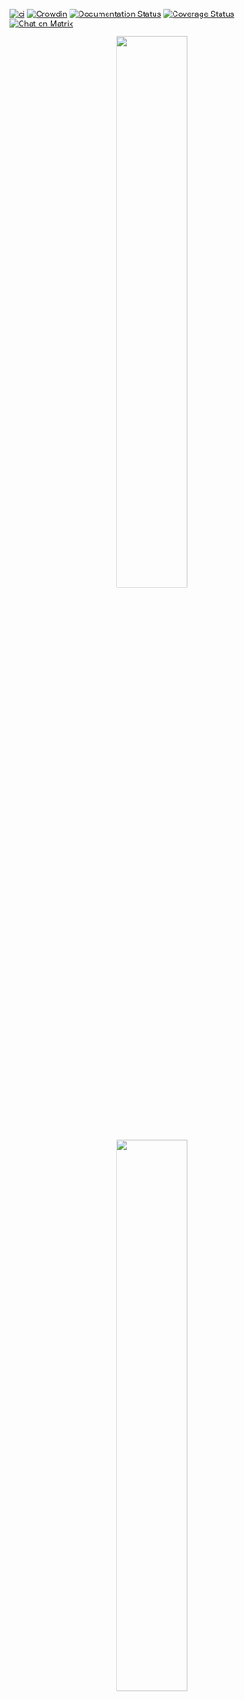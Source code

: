 [![ci](https://github.com/paperless-ngx/paperless-ngx/workflows/ci/badge.svg)](https://github.com/paperless-ngx/paperless-ngx/actions)
[![Crowdin](https://badges.crowdin.net/paperless-ngx/localized.svg)](https://crowdin.com/project/paperless-ngx)
[![Documentation Status](https://readthedocs.org/projects/paperless-ngx/badge/?version=latest)](https://paperless-ngx.readthedocs.io/en/latest/?badge=latest)
[![Coverage Status](https://coveralls.io/repos/github/paperless-ngx/paperless-ngx/badge.svg?branch=master)](https://coveralls.io/github/paperless-ngx/paperless-ngx?branch=master)
[![Chat on Matrix](https://matrix.to/img/matrix-badge.svg)](https://matrix.to/#/#paperless:adnidor.de)

<p align="center">
<img src="https://github.com/paperless-ngx/paperless-ngx/raw/main/resources/logo/web/png/Black%20logo%20-%20no%20background.png#gh-light-mode-only" width="50%" />
<img src="https://github.com/paperless-ngx/paperless-ngx/raw/main/resources/logo/web/png/White%20logo%20-%20no%20background.png#gh-dark-mode-only" width="50%" />
</p>

<!-- omit in toc -->

# Paperless-ngx

Paperless-ngx is a document management system that transforms your physical documents into a searchable online archive so you can keep, well, _less paper_.

Paperless-ngx forked from [paperless-ng](https://github.com/jonaswinkler/paperless-ng) to continue the great work and distribute responsibility of supporting and advancing the project among a team of people. [Consider joining us!](#community-support) Discussion of this transition can be found in issues
[#1599](https://github.com/jonaswinkler/paperless-ng/issues/1599) and [#1632](https://github.com/jonaswinkler/paperless-ng/issues/1632).

# Paperless-ngx on Kubernetes
I don't care...take me to [TLDR](#TLDR)

I ran paperless-ngx on Docker for a while and moved to installation to Kubernetes.  I did this for a couple of reasons
- Learn Kubernetes better
- Help out people who wanted to learn Kubernetes better
- See how a document management sytem would scale and work for me

This is repo of the manifiests that I used to put paperless into my microk8s cluster.  There are a few caveats here:
- If you run multiple nodes in your cluster your PVC configs will beed to refelct that, OpenEBS is a good option
- I put the consumption directory on and NFS share - why you ask?  Simple
    - If you have a scanner you can scan directly to a share on a NAS, File server or whatever you want
    - Usually this is a share folder somewhere, created a PVC for this seemed like a bad idea a share was best
    - You can be grandualr with permissons on the share so make sure you grant paperless the access needed
    - You can also have a "inotify" process running to pass stuff to this directory from another share if you want.

The possibilities are endless really

I also offloaded OCR and document convertion to Tika and Gotenberg respectively.  The OCR deployment and service manifests show the servicies neded.

I also put no NGINX ingress on this installation as I didn't want it, I wanted the port.  In my setup I have an external LB/Controller that handles access-lists and certificates. You can easly change the service deployments for the webserver to have ingress if you which then create the ingress manifest which I may include later.

You'll also notice an AV manifest.  I was working on a solution to scan uploads with ClamAV but it's not there yet so you can safely remove them if you want or keep thema and see if you can get Clam to scan the consume directory.

# Installation
Have a working K8S installaton somwhere.  Microk8s, Minikube...doesn't matter.  Download/pull the manifest and edit paperless-config.yaml to your liking.  You'll notice those are the envrionment values for paperless itself so you can easily add/remove what you want based on the paperless documentation [here](https://paperless-ng.readthedocs.io/en/latest/configuration.html).  Please note the strings for the OCR section, as they point to the OCR Service depolyment.  This DNS internal to the cluster will resolve the service name not the names of the containers so make sure you don't change that or try to resolve the container names as you would with docker.  If you have those services running somewhere else like different tenant or not in K8S you'll have to use the IP address. Be careful upgrading the TIKA version past the 1 series branch is it does break stuff.  I might try it later with Tensor-Flow but who knows.

All deployment should pull their configs from configmaps.

If you want to run this in production create a secret for the PosgresSQL database login info and change the env values deployment manifest to reflect that.  Using secrets is easy and you can do that by looking [here](https://kubernetes.io/docs/concepts/configuration/secret/).  Then change the env vaules to: 
    envFrom:
          - secretRef:
              name: your-paperless-db-secret
Or whatever you want to call your secret.  

That's it.  

# TLDR
1. Go to CLI
    ```kubectl create namespace paperless```
2. Edit paperless-config.yaml to your liking 
3. Back to CLI
    ```kubectl -n paperless apply -f .```
4. Profit

# TO DO LIST
Add autoscaling in with horizontal autoscale 
